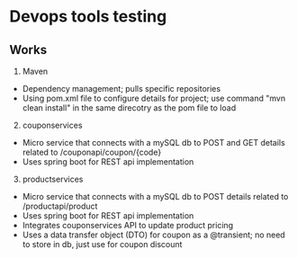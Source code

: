 # Devops tools testing
## Works
1. Maven
- Dependency management; pulls specific repositories
- Using pom.xml file to configure details for project; use command "mvn clean install" in the same direcotry as the pom file to load
2. couponservices
- Micro service that connects with a mySQL db to POST and GET details related to /couponapi/coupon/{code}
- Uses spring boot for REST api implementation
3. productservices
- Micro service that connects with a mySQL db to POST details related to /productapi/product
- Uses spring boot for REST api implementation
- Integrates couponservices API to update product pricing
- Uses a data transfer object (DTO) for coupon as a @transient; no need to store in db, just use for coupon discount

